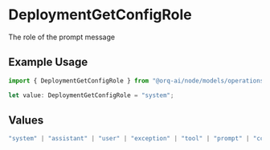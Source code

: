 # DeploymentGetConfigRole

The role of the prompt message

## Example Usage

```typescript
import { DeploymentGetConfigRole } from "@orq-ai/node/models/operations";

let value: DeploymentGetConfigRole = "system";
```

## Values

```typescript
"system" | "assistant" | "user" | "exception" | "tool" | "prompt" | "correction" | "expected_output"
```